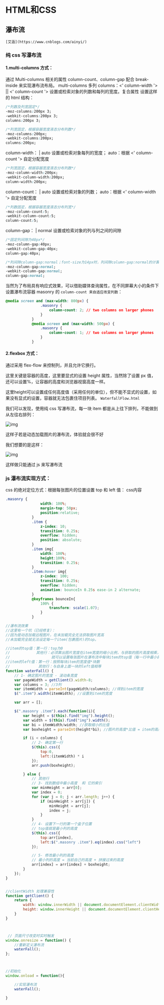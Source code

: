 # HTML和CSS
## 瀑布流

`[艾涵](https://www.cnblogs.com/ainyi/)`

### 纯 css 写瀑布流
#### 1.multi-columns 方式：
通过 Multi-columns 相关的属性 column-count、column-gap 配合 break-inside 来实现瀑布流布局。
multi-columns
多列
columns：<' column-width '> || <' column-count '>
设置或检索对象的列数和每列的宽度。复合属性
设置这样的 html 结构：

```css
/*列数及列宽固定*/
-moz-columns:200px 3;
-webkit-columns:200px 3;
columns:200px 3;

/*列宽固定，根据容器宽度液态分布列数*/
-moz-columns:200px;
-webkit-columns:200px;
columns:200px;
```
column-width：<length> | auto
设置或检索对象每列的宽度；
auto：根据 <' column-count '> 自定分配宽度
```css
/*列宽固定，根据容器宽度液态分布列数*/
-moz-column-width:200px;
-webkit-column-width:200px;
column-width:200px;
```
column-count：<integer> | auto
设置或检索对象的列数；
auto：根据 <' column-width '> 自定分配宽度
```css
/*列数固定，根据容器宽度液态分布列宽*/
-moz-column-count:5;
-webkit-column-count:5;
column-count:5;
```
column-gap：<length> | normal
设置或检索对象的列与列之间的间隙
```css
/*固定列间隙为40px*/
-moz-column-gap:40px;
-webkit-column-gap:40px;
column-gap:40px;

/*列间隙column-gap:normal；font-size为14px时，列间隙column-gap:normal的计算值也为14px*/
-moz-column-gap:normal;
-webkit-column-gap:normal;
column-gap:normal;
```
当然为了布局具有响应式效果，可以借助媒体查询属性，在不同屏幕大小的条件下设置瀑布流容器 masonry 的 `column-count 来自适应改变列数`：

```css
@media screen and (max-width: 800px) {
                .masonry {
                    column-count: 2; // two columns on larger phones
                }
            }
            @media screen and (max-width: 500px) {
                .masonry {
                    column-count: 1; // two columns on larger phones
                }
            }
```

#### 2.flexbox 方式：

通过采用 flex-flow 来控制列，并且允许它换行。

这里关键是容器的高度，这里要显式的设置 height 属性，当然除了设置 px 值，还可以设置%，让容器的高度和浏览器视窗高度一样。

这里height可以设置成任何高度值（采用任何的单位），但不能不显式的设置，如果没有显式的设置，容器就无法包裹住项目列表。
`WaterfallFlow.html`

我们可以发现，使用纯 css 写瀑布流，每一块 item 都是从上往下排列，不能做到从左往右排列：

![img](https://images2018.cnblogs.com/blog/1344447/201804/1344447-20180410131318225-135739229.png)

 

 

这样子若是动态加载图片的瀑布流，体验就会很不好

我们想要的是这样：

![img](https://images2018.cnblogs.com/blog/1344447/201804/1344447-20180410131140018-1659527281.png)

 

这样做只能通过 js 来写瀑布流

### js 瀑布流实现方式：

css 的绝对定位方式：根据每张图片的位置设置 top 和 left 值：
css内容
```css
.masonry {
                width: 100%;
                margin-top: 50px;
                position:relative;
            }
            .item {
                z-index: 10;
                transition: 0.25s;
                overflow: hidden;
                position: absolute;
            }
            .item img{
                width: 100%;
                height:100%;
                transition: 0.25s;
            }
            .item:hover img{
                z-index: 100;
                transition: 0.25s;
                overflow: hidden;
                animation: bounceIn 0.25s ease-in 2 alternate;
            }
            @keyframes bounceIn{
                100% {
                    transform: scale(1.07);
                }
            }
```
```js
//瀑布流效果
//这里有一个坑（已经修复）：
//因为是动态加载远程图片，在未加载完全无法获取图片宽高
//未加载完全就无法设定每一个item(包裹图片)的top。

//item的top值：第一行：top为0
//            其他行：必须算出图片宽度在item宽度的缩小比例，与获取的图片高度相乘，从而获得item的高度
//                   就可以设置每张图片在瀑布流中每块item的top值（每一行中最小的item高度，数组查找）
//item的left值：第一行：按照每块item的宽度值*块数
//             其他行：与自身上面一块的left值相等
function waterFall() {
    // 1- 确定图片的宽度 - 滚动条宽度
    var pageWidth = getClient().width-8;
    var columns = 3; //3列
    var itemWidth = parseInt(pageWidth/columns); //得到item的宽度
    $(".item").width(itemWidth); //设置到item的宽度

    var arr = [];

    $(".masonry .item").each(function(i){
        var height = $(this).find("img").height();
        var width = $(this).find("img").width();
        var bi = itemWidth/width; //获取缩小的比值
        var boxheight = parseInt(height*bi); //图片的高度*比值 = item的高度

        if (i < columns) {
            // 2- 确定第一行
            $(this).css({
                top:0,
                left:(itemWidth) * i
            });
            arr.push(boxheight);

        } else {
            // 其他行
            // 3- 找到数组中最小高度  和 它的索引
            var minHeight = arr[0];
            var index = 0;
            for (var j = 0; j < arr.length; j++) {
                if (minHeight > arr[j]) {
                    minHeight = arr[j];
                    index = j;
                }
            }
            // 4- 设置下一行的第一个盒子位置
            // top值就是最小列的高度
            $(this).css({
                top:arr[index],
                left:$(".masonry .item").eq(index).css("left")
            });

            // 5- 修改最小列的高度
            // 最小列的高度 = 当前自己的高度 + 拼接过来的高度
            arr[index] = arr[index] + boxheight;
        }
    });
}


//clientWidth 处理兼容性
function getClient() {
    return {
        width: window.innerWidth || document.documentElement.clientWidth || document.body.clientWidth,
        height: window.innerHeight || document.documentElement.clientHeight || document.body.clientHeight
    }
}



 // 页面尺寸改变时实时触发
window.onresize = function() {
    //重新定义瀑布流
    waterFall();
};



//初始化
window.onload = function(){

    //实现瀑布流
    waterFall();

}
```